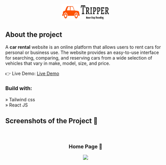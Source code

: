 <div align='center'><img style="width:30%" src='./src/Assets/logo/logo.png'/></div>

<h2>About the project</h2>

  <p>A <b>car rental</b> website is an online platform that allows users to rent cars for personal or business use. The website provides an easy-to-use interface for searching, comparing, and reserving cars from a wide selection of vehicles that vary in make, model, size, and price.</p>

  👉 Live Demo: <a href='https://tripperrentcar.netlify.app/'>Live Demo</a>

<h3>Build with:</h3>

» Tailwind css <br>
» React JS

<h2>Screenshots of the Project 📸</h2>
<br>
<h3 align='center'>Home Page 🏡</h3>

<div align='center'>
<img src='https://github.com/kamlesh2729/Tripper/blob/main/Tripper-fullscreenshot.png'/>
</div>
